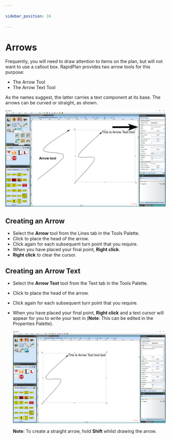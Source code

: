 ```yaml
---

sidebar_position: 16

---
```

# Arrows

Frequently, you will need to draw attention to items on the plan, but will not want to use a callout box. RapidPlan provides two arrow tools for this purpose:

- The Arrow Tool
- The Arrow Text Tool

As the names suggest, the latter carries a text component at  its base. The arrows can be curved or straight, as shown.

![The_Arrow_tool_and_The_Arrow_Text_Tool](./assets/The_Arrow_tool_and_The_Arrow_Text_Tool.png)

## Creating an Arrow

- Select the **Arrow** tool from the Lines tab in the Tools Palette.
- Click to place the head of the arrow.
- Click again for each subsequent turn point that you require.
- When you have placed your final point, **Right click**.
- **Right click** to clear the cursor.

## Creating an Arrow Text

- Select the **Arrow Text** tool from the Text tab in the Tools Palette.
- Click to place the head of the arrow.
- Click again for each subsequent turn point that you require.
- When you have placed your final point, **Right click** and a text cursor will appear for you to write your text in (**Note**: This can be edited in the Properties Palette).

    ![Adding_Text_to_the_Text_Arrow](./assets/Adding_Text_to_the_Text_Arrow.png)

    **Note**: To create a straight arrow, hold **Shift** whilst drawing the arrow.
